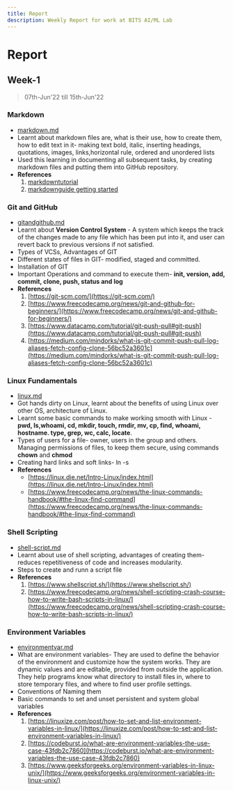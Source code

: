 ```yaml
---
title: Report
description: Weekly Report for work at BITS AI/ML Lab
---
```


# Report

## Week-1
> 07th-Jun'22 till 15th-Jun'22

### Markdown

* [markdown.md](docs/markdown.md)
* Learnt about markdown files are, what is their use, how to create them, how to edit text in it- making text bold, italic, inserting headings, quotations, images, links,horizontal rule, ordered and unordered lists
* Used this learning in documenting all subsequent tasks,  by creating markdown files and putting them into GitHub repository.
* **References**
    1. [markdowntutorial](https://www.markdowntutorial.com/)
    2. [markdownguide getting started](https://www.markdownguide.org/getting-started/)


### Git and GitHub

* [gitandgithub.md](docs/gitandgithub.md)
* Learnt about **Version Control System** - A system which keeps the track of the changes made to any file which has been put into it, and user can revert back to previous versions if not satisfied.
* Types of VCSs, Advantages of GIT
* Different states of files in GIT- modified, staged and committed.
* Installation of GIT
* Important Operations and command to execute them- **init, version, add, commit, clone, push, status and log**
* **References**
    1.  [https://git-scm.com/](https://git-scm.com/)
    2.  [https://www.freecodecamp.org/news/git-and-github-for-beginners/](https://www.freecodecamp.org/news/git-and-github-for-beginners/)
    3.  [https://www.datacamp.com/tutorial/git-push-pull#git-push](https://www.datacamp.com/tutorial/git-push-pull#git-push)
    4.  [https://medium.com/mindorks/what-is-git-commit-push-pull-log-aliases-fetch-config-clone-56bc52a3601c](https://medium.com/mindorks/what-is-git-commit-push-pull-log-aliases-fetch-config-clone-56bc52a3601c)


### Linux Fundamentals

* [linux.md](docs/linux.md)
* Got hands dirty on Linux, learnt about the benefits of using Linux over other OS, architecture of Linux.
* Learnt some basic commands to make working smooth with Linux - **pwd, ls,whoami, cd, mkdir, touch, rmdir, mv, cp, find, whoami, hostname. type, grep, wc, calc, locate**.
* Types of users for a file- owner, users in the group and others. Managing permissions of files, to keep them secure, using commands **chown** and **chmod**
* Creating hard links and soft links- ln -s
* **References**
    * [https://linux.die.net/Intro-Linux/index.html](https://linux.die.net/Intro-Linux/index.html)
    * [https://www.freecodecamp.org/news/the-linux-commands-handbook/#the-linux-find-command](https://www.freecodecamp.org/news/the-linux-commands-handbook/#the-linux-find-command)


### Shell Scripting

* [shell-script.md](docs/shell-script.md)
* Learnt about use of shell scripting, advantages of creating them- reduces repetitiveness of code and increases modularity.
* Steps to create and runn a script file
* **References**
    1.  [https://www.shellscript.sh/](https://www.shellscript.sh/)
    2.  [https://www.freecodecamp.org/news/shell-scripting-crash-course-how-to-write-bash-scripts-in-linux/](https://www.freecodecamp.org/news/shell-scripting-crash-course-how-to-write-bash-scripts-in-linux/)

### Environment Variables

* [environmentvar.md](docs/environmentvar.md)
* What are environment variables- They are used to define the behavior of the environment and customize how the system works. They are dynamic values and are editable, provided from outside the application. They help programs know what directory to install files in, where to store temporary files, and where to find user profile settings.
* Conventions of Naming them
* Basic commands to set and unset persistent and system global variables
* **References**
    1.  [https://linuxize.com/post/how-to-set-and-list-environment-variables-in-linux/](https://linuxize.com/post/how-to-set-and-list-environment-variables-in-linux/)
    2.  [https://codeburst.io/what-are-environment-variables-the-use-case-43fdb2c7860](https://codeburst.io/what-are-environment-variables-the-use-case-43fdb2c7860)
    3.  [https://www.geeksforgeeks.org/environment-variables-in-linux-unix/](https://www.geeksforgeeks.org/environment-variables-in-linux-unix/)

